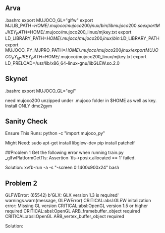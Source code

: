 ## Arva
.bashrc
export MUJOCO_GL="glfw"
export MJLIB_PATH=$HOME/.mujoco/mujoco200_linux/bin/libmujoco200.so
export MJKEY_PATH=$HOME/.mujoco/mujoco200_linux/mjkey.txt
export LD_LIBRARY_PATH=$HOME/.mujoco/mujoco200_linux/bin:$LD_LIBRARY_PATH
export MUJOCO_PY_MJPRO_PATH=$HOME/.mujoco/mujoco200_linux/
export MUJOCO_PY_MJKEY_PATH=$HOME/.mujoco/mujoco200_linux/mjkey.txt
export LD_PRELOAD=/usr/lib/x86_64-linux-gnu/libGLEW.so.2.0


## Skynet
.bashrc
export MUJOCO_GL="egl"

need mujoco200 unzipped under .mujoco folder in $HOME as well as key. Install ONLY dmc2gym


## Sanity Check
Ensure This Runs:
python -c "import mujoco_py"

Might Need:
sudo apt-get install libglew-dev
pip install patchelf


##Problem 1
Get the following error when running train.py
_glfwPlatformGetTls: Assertion `tls->posix.allocated == 1' failed.


Solution:
xvfb-run -a -s "-screen 0 1400x900x24" bash


## Problem 2
GLFWError: (65542) b'GLX: GLX version 1.3 is required'
  warnings.warn(message, GLFWError)
CRITICAL:absl:GLEW initalization error: Missing GL version
CRITICAL:absl:OpenGL version 1.5 or higher required
CRITICAL:absl:OpenGL ARB_framebuffer_object required
CRITICAL:absl:OpenGL ARB_vertex_buffer_object required

Solution:
